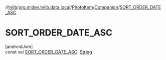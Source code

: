 //[tvlib](../../../../index.md)/[org.mjdev.tvlib.data.local](../../index.md)/[PhotoItem](../index.md)/[Companion](index.md)/[SORT_ORDER_DATE_ASC](-s-o-r-t_-o-r-d-e-r_-d-a-t-e_-a-s-c.md)

# SORT_ORDER_DATE_ASC

[androidJvm]\
const val [SORT_ORDER_DATE_ASC](-s-o-r-t_-o-r-d-e-r_-d-a-t-e_-a-s-c.md): [String](https://kotlinlang.org/api/latest/jvm/stdlib/kotlin/-string/index.html)
